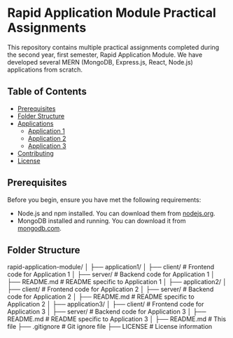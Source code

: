 # Rapid Application Module Practical Assignments

This repository contains multiple practical assignments completed during the second year, first semester, Rapid Application Module. We have developed several MERN (MongoDB, Express.js, React, Node.js) applications from scratch.

## Table of Contents
- [Prerequisites](#prerequisites)
- [Folder Structure](#folder-structure)
- [Applications](#applications)
  - [Application 1](#application-1)
  - [Application 2](#application-2)
  - [Application 3](#application-3)
- [Contributing](#contributing)
- [License](#license)

## Prerequisites

Before you begin, ensure you have met the following requirements:
- Node.js and npm installed. You can download them from [nodejs.org](https://nodejs.org/).
- MongoDB installed and running. You can download it from [mongodb.com](https://www.mongodb.com/).

## Folder Structure

rapid-application-module/
│
├── application1/
│ ├── client/ # Frontend code for Application 1
│ ├── server/ # Backend code for Application 1
│ ├── README.md # README specific to Application 1
│
├── application2/
│ ├── client/ # Frontend code for Application 2
│ ├── server/ # Backend code for Application 2
│ ├── README.md # README specific to Application 2
│
├── application3/
│ ├── client/ # Frontend code for Application 3
│ ├── server/ # Backend code for Application 3
│ ├── README.md # README specific to Application 3
│
├── README.md # This file
├── .gitignore # Git ignore file
├── LICENSE # License information



